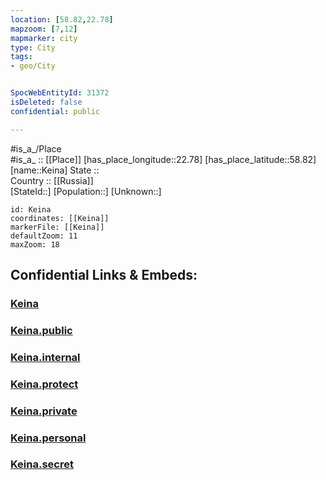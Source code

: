 ```yaml
---
location: [58.82,22.78] 
mapzoom: [7,12] 
mapmarker: city 
type: City
tags:
- geo/City


SpocWebEntityId: 31372
isDeleted: false
confidential: public

---
```

#is_a_/Place  
#is_a_ :: [[Place]] 
[has_place_longitude::22.78] 
[has_place_latitude::58.82] 
[name::Keina] 
State ::  
Country :: [[Russia]]  
[StateId::] 
[Population::] 
[Unknown::] 


```leaflet
id: Keina
coordinates: [[Keina]] 
markerFile: [[Keina]] 
defaultZoom: 11 
maxZoom: 18
```


## Confidential Links & Embeds: 

### [Keina](/_Standards/Earth/Continent/Europe/Europe~North/Estonia/Counties~Estonia/Hiiu/City/Keina.md) 

### [Keina.public](/_public/Earth/Continent/Europe/Europe~North/Estonia/Counties~Estonia/Hiiu/City/Keina.public.md) 

### [Keina.internal](/_internal/Earth/Continent/Europe/Europe~North/Estonia/Counties~Estonia/Hiiu/City/Keina.internal.md) 

### [Keina.protect](/_protect/Earth/Continent/Europe/Europe~North/Estonia/Counties~Estonia/Hiiu/City/Keina.protect.md) 

### [Keina.private](/_private/Earth/Continent/Europe/Europe~North/Estonia/Counties~Estonia/Hiiu/City/Keina.private.md) 

### [Keina.personal](/_personal/Earth/Continent/Europe/Europe~North/Estonia/Counties~Estonia/Hiiu/City/Keina.personal.md) 

### [Keina.secret](/_secret/Earth/Continent/Europe/Europe~North/Estonia/Counties~Estonia/Hiiu/City/Keina.secret.md)

